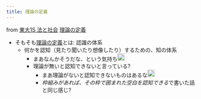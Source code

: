 ```yaml
---
title: 理論の定義
---
```


from [東大1S 法と社会](%E6%9D%B1%E5%A4%A71S%20%E6%B3%95%E3%81%A8%E7%A4%BE%E4%BC%9A.md)
[理論の定義](%E7%90%86%E8%AB%96%E3%81%AE%E5%AE%9A%E7%BE%A9.md)

* そもそも[理論の定義](%E7%90%86%E8%AB%96%E3%81%AE%E5%AE%9A%E7%BE%A9.md)とは: 認識の体系
  * 何かを認知（見たり聞いたり想像したり）するための、知の体系
    * まあなんかそうだな、という気持ち<img src='https://scrapbox.io/api/pages/blu3mo-public/blu3mo/icon' alt='blu3mo.icon' height="19.5"/>
    * 理論が無いと認知できないと言っている?
      * まあ理論がないと認知できないものはあるな<img src='https://scrapbox.io/api/pages/blu3mo-public/blu3mo/icon' alt='blu3mo.icon' height="19.5"/>
      * *枠組みがあれば、その枠で囲まれた空白を認知できる*で書いた話と同じ感じ?
